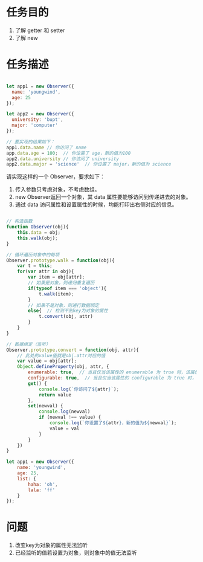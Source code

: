 # 任务目的

1. 了解 getter 和 setter
2. 了解 new

# 任务描述

```javascript

let app1 = new Observer({
  name: 'youngwind',
  age: 25
});

let app2 = new Observer({
  university: 'bupt',
  major: 'computer'
});

// 要实现的结果如下：
app1.data.name // 你访问了 name
app.data.age = 100;  // 你设置了 age，新的值为100
app2.data.university // 你访问了 university
app2.data.major = 'science'  // 你设置了 major，新的值为 science

```
请实现这样的一个 Observer，要求如下：

1. 传入参数只考虑对象，不考虑数组。
2. new Observer返回一个对象，其 data 属性要能够访问到传递进去的对象。
3. 通过 data 访问属性和设置属性的时候，均能打印出右侧对应的信息。



```javascript

// 构造函数
function Observer(obj){
    this.data = obj;
    this.walk(obj);
}

// 循环遍历对象中的每项
Observer.prototype.walk = function(obj){
    var t = this;
    for(var attr in obj){
        var item = obj[attr];
        // 如果是对象，则递归重复遍历
        if(typeof item === 'object'){
            t.walk(item);
        }
        // 如果不是对象，则进行数据绑定
        else{  // 检测不到key为对象的属性
            t.convert(obj, attr)
        }
    }
}

// 数据绑定（监听）
Observer.prototype.convert = function(obj, attr){
    // 此处的value值就是obj.attr对应的值
    var value = obj[attr];
    Object.defineProperty(obj, attr, {
        enumerable: true,  // 当且仅当该属性的 enumerable 为 true 时，该属性才能够出现在对象的枚举属性中。默认为 false。
        configurable: true,  // 当且仅当该属性的 configurable 为 true 时，该属性描述符才能够被改变，也能够被删除。默认为 false。
        get() {
            console.log(`你访问了${attr}`);
            return value
        },
        set(newval) {
            console.log(newval)
            if (newval !== value) {
                console.log(`你设置了${attr}，新的值为${newval}`);
                value = val
            }
        }
    })
}

let app1 = new Observer({
    name: 'youngwind',
    age: 25,
    list: {
        haha: 'oh',
        lala: 'ff'
    }
});

```

# 问题
1. 改变key为对象的属性无法监听
2. 已经监听的值若设置为对象，则对象中的值无法监听


